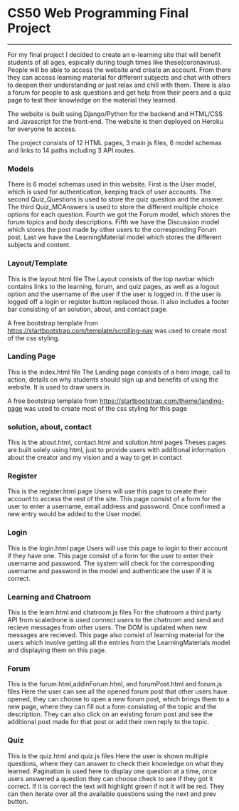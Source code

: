 # CS50 Web Programming Final Project
***

For my final project I decided to create an e-learning site that will benefit students of all ages, espically during tough times like these(coronavirus). People will be able to access the website and create an account. From there they can access learning material for different subjects and chat with others to deepen their understanding or just relax and chill with them. There is also a forum for people to ask questions and get help from their peers and a quiz page to test their knowledge on the material they learned.

The website is built using Django/Python for the backend and HTML/CSS and Javascript for the front-end. The website is then deployed on Heroku for everyone to access.

The project consists of 12 HTML pages, 3 main js files, 6 model schemas and links to 14 paths including 3 API routes.

### Models
There is 6 model schemas used in this website. First is the User model, which is used for authentication, keeping track of user accounts. The second Quiz_Questions is used to store the quiz question and the answer. The third Quiz_MCAnswers is used to store the different multiple choice options for each question. Fourth we got the Forum model, which stores the forum topics and body descriptions. Fifth we have the Discussion model which stores the post made by other users to the corresponding Forum post. Last we have the LearningMaterial model which stores the different subjects and content.

### Layout/Template

This is the layout.html file
The Layout consists of the top navbar which contains links to the learning, forum, and quiz pages, as well as a logout option and the username of the user if the user is logged in. If the user is logged off a login or register button replaced those. It also includes a footer bar consisting of an solution, about, and contact page.

A free bootstrap template from https://startbootstrap.com/template/scrolling-nav was used to create most of the css styling.

### Landing Page

This is the index.html file
The Landing page consists of a hero image, call to action, details on why students should sign up and benefits of using the website. It is used to draw users in.

A free bootstrap template from https://startbootstrap.com/theme/landing-page was used to create most of the css styling for this page

### solution, about, contact

This is the about.html, contact.html and solution.html pages
Theses pages are built solely using html, just to provide users with additional information about the creator and my vision and a way to get in contact

### Register

This is the register.html page
Users will use this page to create their account to access the rest of the site. This page consist of a form for the user to enter a username, email address and password. Once confirmed a new entry would be added to the User model.

### Login

This is the login.html page
Users will use this page to login to their account if they have one. This page consist of a form for the user to enter their username and password. The system will check for the corresponding username and password in the model and authenticate the user if it is correct.

### Learning and Chatroom

This is the learn.html and chatroom.js files
For the chatroom a third party API from scaledrone is used connect users to the chatroom and send and recieve messages from other users. The DOM is updated when new messages are recieved. This page also consist of learning material for the users which involve getting all the entries from the LearningMaterials model and displaying them on this page.

### Forum
This is the forum.html,addInForum.html, and forumPost.html and forum.js files
Here the user can see all the opened forum post that other users have opened, they can choose to open a new forum post, which brings them to a new page, where they can fill out a form consisting of the topic and the description. They can also click on an existing forum post and see the additional post made for that post or add their own reply to the topic.

### Quiz
This is the quiz.html and quiz.js files
Here the user is shown multiple questions, where they can answer to check their knowledge on what they learned. Pagination is used here to display one question at a time, once users answered a question they can choose check to see if they got it correct. If it is correct the text will highlight green if not it will be red. They can then iterate over all the available questions using the next and prev button.